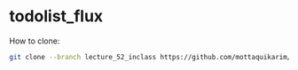 # todolist_flux

How to clone:

```bash
git clone --branch lecture_52_inclass https://github.com/mottaquikarim/todolist_flux
```
